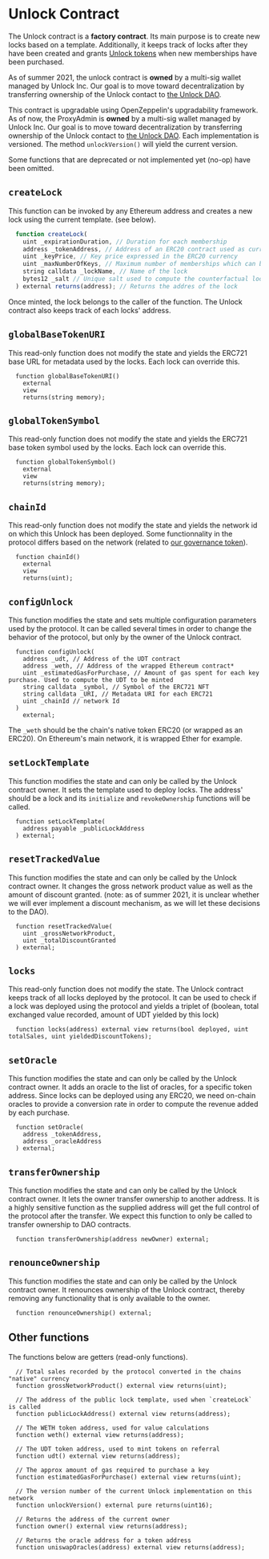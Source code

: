 # Unlock Contract

The Unlock contract is a **factory contract**. Its main purpose is to create new locks based on a template. Additionally, it keeps track of locks after they have been created and grants [Unlock tokens](../../governance/the-unlock-token/) when new memberships have been purchased.

As of summer 2021, the unlock contract is **owned** by a multi-sig wallet managed by Unlock Inc. Our goal is to move toward decentralization by transferring ownership of the Unlock contact to [the Unlock DAO](https://github.com/unlock-protocol/docs/tree/7ac44788cf8e3e48d03d421a4b65d6762c39409f/governance/unlock-dao/README.md).

This contract is upgradable using OpenZeppelin's upgradability framework. As of now, the ProxyAdmin is **owned** by a multi-sig wallet managed by Unlock Inc. Our goal is to move toward decentralization by transferring ownership of the Unlock contact to [the Unlock DAO](https://github.com/unlock-protocol/docs/tree/7ac44788cf8e3e48d03d421a4b65d6762c39409f/governance/unlock-dao/README.md). Each implementation is versioned. The method `unlockVersion()` will yield the current version.

Some functions that are deprecated or not implemented yet (no-op) have been omitted.

## `createLock`

This function can be invoked by any Ethereum address and creates a new lock using the current template. (see below).

```javascript
  function createLock(
    uint _expirationDuration, // Duration for each membership
    address _tokenAddress, // Address of an ERC20 contract used as currency
    uint _keyPrice, // Key price expressed in the ERC20 currency
    uint _maxNumberOfKeys, // Maximum number of memberships which can be purchased
    string calldata _lockName, // Name of the lock
    bytes12 _salt // Unique salt used to compute the counterfactual lock address
  ) external returns(address); // Returns the addres of the lock
```

Once minted, the lock belongs to the caller of the function. The Unlock contract also keeps track of each locks' address.

## `globalBaseTokenURI`

This read-only function does not modify the state and yields the ERC721 base URL for metadata used by the locks. Each lock can override this.

```solidity
  function globalBaseTokenURI()
    external
    view
    returns(string memory);
```

## `globalTokenSymbol`

This read-only function does not modify the state and yields the ERC721 base token symbol used by the locks. Each lock can override this.

```solidity
  function globalTokenSymbol()
    external
    view
    returns(string memory);
```

## `chainId`

This read-only function does not modify the state and yields the network id on which this Unlock has been deployed. Some functionnality in the protocol differs based on the network (related to [our governance token](../../governance/the-unlock-token/)).

```solidity
  function chainId()
    external
    view
    returns(uint);
```

## `configUnlock`

This function modifies the state and sets multiple configuration parameters used by the protocol. It can be called several times in order to change the behavior of the protocol, but only by the owner of the Unlock contract.

```solidity
  function configUnlock(
    address _udt, // Address of the UDT contract
    address _weth, // Address of the wrapped Ethereum contract*
    uint _estimatedGasForPurchase, // Amount of gas spent for each key purchase. Used to compute the UDT to be minted
    string calldata _symbol, // Symbol of the ERC721 NFT
    string calldata _URI, // Metadata URI for each ERC721
    uint _chainId // network Id
  )
    external;
```

The `_weth` should be the chain's native token ERC20 (or wrapped as an ERC20). On Ethereum's main network, it is wrapped Ether for example.

## `setLockTemplate`

This function modifies the state and can only be called by the Unlock contract owner. It sets the template used to deploy locks. The address' should be a lock and its `initialize` and `revokeOwnership` functions will be called.

```solidity
  function setLockTemplate(
    address payable _publicLockAddress
  ) external;
```

## `resetTrackedValue`

This function modifies the state and can only be called by the Unlock contract owner. It changes the gross network product value as well as the amount of discount granted. (note: as of summer 2021, it is unclear whether we will ever implement a discount mechanism, as we will let these decisions to the DAO).

```solidity
  function resetTrackedValue(
    uint _grossNetworkProduct,
    uint _totalDiscountGranted
  ) external;
```

## `locks`

This read-only function does not modify the state. The Unlock contract keeps track of all locks deployed by the protocol. It can be used to check if a lock was deployed using the protocol and yields a triplet of (boolean, total exchanged value recorded, amount of UDT yielded by this lock)

```solidity
  function locks(address) external view returns(bool deployed, uint totalSales, uint yieldedDiscountTokens);
```

## `setOracle`

This function modifies the state and can only be called by the Unlock contract owner. It adds an oracle to the list of oracles, for a specific token address. Since locks can be deployed using any ERC20, we need on-chain oracles to provide a conversion rate in order to compute the revenue added by each purchase.

```solidity
  function setOracle(
    address _tokenAddress,
    address _oracleAddress
  ) external;
```

## `transferOwnership`

This function modifies the state and can only be called by the Unlock contract owner. It lets the owner transfer ownership to another address. It is a highly sensitive function as the supplied address will get the full control of the protocol after the transfer. We expect this function to only be called to transfer ownership to DAO contracts.

```solidity
  function transferOwnership(address newOwner) external;
```

## `renounceOwnership`

This function modifies the state and can only be called by the Unlock contract owner. It renounces ownership of the Unlock contract, thereby removing any functionality that is only available to the owner.

```solidity
  function renounceOwnership() external;
```

## Other functions

The functions below are getters (read-only functions).

```solidity
  // Total sales recorded by the protocol converted in the chains "native" currency
  function grossNetworkProduct() external view returns(uint);

  // The address of the public lock template, used when `createLock` is called
  function publicLockAddress() external view returns(address);

  // The WETH token address, used for value calculations
  function weth() external view returns(address);

  // The UDT token address, used to mint tokens on referral
  function udt() external view returns(address);

  // The approx amount of gas required to purchase a key
  function estimatedGasForPurchase() external view returns(uint);

  // The version number of the current Unlock implementation on this network
  function unlockVersion() external pure returns(uint16);

  // Returns the address of the current owner
  function owner() external view returns(address);

  // Returns the oracle address for a token address
  function uniswapOracles(address) external view returns(address);
```
